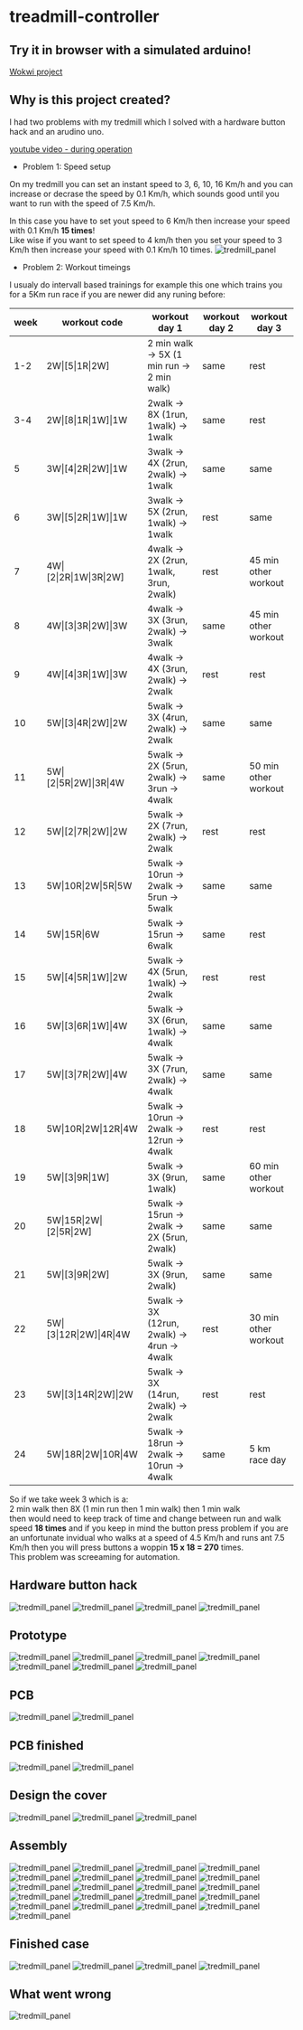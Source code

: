 # treadmill-controller

## Try it in browser with a simulated arduino!
[Wokwi project](https://wokwi.com/projects/400015246220451841)

## Why is this project created?

I had two problems with my tredmill which I solved with a hardware button hack and an arudino uno.

[youtube video - during operation ](https://www.youtube.com/watch?v=EVUXpr3S0uo)

- Problem 1:
Speed setup

On my tredmill you can set an instant speed to 3, 6, 10, 16 Km/h and you can increase or decrase the speed by 0.1 Km/h, which sounds good until you want to run with the speed of 7.5 Km/h.  

In this case you have to set yout speed to 6 Km/h then increase your speed with 0.1 Km/h **15 times**!  
Like wise if you want to set speed to 4 km/h then you set your speed to 3 Km/h then increase your speed with 0.1 Km/h 10 times.
![tredmill_panel](./project-pictures/tredmill_panel.jpg)

- Problem 2:
Workout timeings

I usualy do intervall based trainings for example this one which trains you for a 5Km run race if you are newer did any runing before:

| week | workout code | workout day 1 |workout day 2 |workout day 3 |
|----------|----------|----------|----------|----------|
| 1-2 | 2W&#124;[5&#124;1R&#124;2W] | 2 min walk -> 5X (1 min run -> 2 min walk) | same | rest |
| 3-4 | 2W&#124;[8&#124;1R&#124;1W]&#124;1W | 2walk -> 8X (1run, 1walk) -> 1walk | same | rest |
| 5 | 3W&#124;[4&#124;2R&#124;2W]&#124;1W | 3walk -> 4X (2run, 2walk) -> 1walk| same | same |
| 6 | 3W&#124;[5&#124;2R&#124;1W]&#124;1W | 3walk -> 5X (2run, 1walk) -> 1walk|rest | same |
| 7 | 4W&#124;[2&#124;2R&#124;1W&#124;3R&#124;2W] | 4walk -> 2X (2run, 1walk, 3run, 2walk)|rest | 45 min other workout |
| 8 | 4W&#124;[3&#124;3R&#124;2W]&#124;3W | 4walk -> 3X (3run, 2walk) -> 3walk| same | 45 min other workout |
| 9 | 4W&#124;[4&#124;3R&#124;1W]&#124;3W | 4walk -> 4X (3run, 2walk) -> 2walk| rest | rest |
| 10 | 5W&#124;[3&#124;4R&#124;2W]&#124;2W | 5walk -> 3X (4run, 2walk) -> 2walk| same | same |
| 11 | 5W&#124;[2&#124;5R&#124;2W]&#124;3R&#124;4W | 5walk -> 2X (5run, 2walk) -> 3run -> 4walk|same | 50 min other workout |
| 12 | 5W&#124;[2&#124;7R&#124;2W]&#124;2W | 5walk -> 2X (7run, 2walk) -> 2walk| rest | rest |
| 13 | 5W&#124;10R&#124;2W&#124;5R&#124;5W | 5walk -> 10run -> 2walk -> 5run -> 5walk|same | same |
| 14 | 5W&#124;15R&#124;6W | 5walk -> 15run -> 6walk | same | rest |
| 15 | 5W&#124;[4&#124;5R&#124;1W]&#124;2W | 5walk -> 4X (5run, 1walk) -> 2walk| rest | rest |
| 16 | 5W&#124;[3&#124;6R&#124;1W]&#124;4W | 5walk -> 3X (6run, 1walk) -> 4walk| same | same |
| 17 | 5W&#124;[3&#124;7R&#124;2W]&#124;4W | 5walk -> 3X (7run, 2walk) -> 4walk| same | same |
| 18 | 5W&#124;10R&#124;2W&#124;12R&#124;4W | 5walk -> 10run -> 2walk -> 12run -> 4walk | rest | rest |
| 19 | 5W&#124;[3&#124;9R&#124;1W] | 5walk -> 3X (9run, 1walk)| same | 60 min other workout |
| 20 | 5W&#124;15R&#124;2W&#124;[2&#124;5R&#124;2W] | 5walk -> 15run -> 2walk -> 2X (5run, 2walk)| same | same |
| 21 | 5W&#124;[3&#124;9R&#124;2W] | 5walk -> 3X (9run, 2walk)| same | same |
| 22 | 5W&#124;[3&#124;12R&#124;2W]&#124;4R&#124;4W | 5walk -> 3X (12run, 2walk) -> 4run -> 4walk| rest | 30 min other workout |
| 23 | 5W&#124;[3&#124;14R&#124;2W]&#124;2W | 5walk -> 3X (14run, 2walk) -> 2walk| rest | rest |
| 24 | 5W&#124;18R&#124;2W&#124;10R&#124;4W | 5walk -> 18run -> 2walk -> 10run -> 4walk  |same | 5 km race day |

So if we take week 3 which is a:  
2 min walk then 8X (1 min run then 1 min walk) then 1 min walk  
then would need to keep track of time and change between run and walk speed **18 times** and if you keep in mind the button press problem if you are an unfortunate invidual who walks at a speed of 4.5 Km/h and runs ant 7.5 Km/h then you will press buttons a woppin **15 x 18 = 270** times.  
This problem was screeaming for automation.

## Hardware button hack

![tredmill_panel](./project-pictures/button_hack_00.jpg)
![tredmill_panel](./project-pictures/button_hack_01.jpg)
![tredmill_panel](./project-pictures/button_hack_02.jpg)
![tredmill_panel](./project-pictures/button_hack_03.jpg)

## Prototype

![tredmill_panel](./project-pictures/prototype_01.jpg)
![tredmill_panel](./project-pictures/prototype_02.jpg)
![tredmill_panel](./project-pictures/prototype_03.jpg)
![tredmill_panel](./project-pictures/prototype_04.jpg)
![tredmill_panel](./project-pictures/prototype_05.jpg)
![tredmill_panel](./project-pictures/prototype_06.jpg)
![tredmill_panel](./project-pictures/prototype_07.jpg)

## PCB

![tredmill_panel](./project-pictures/pcb_plan.jpg)
![tredmill_panel](./project-pictures/pcb_design.jpg)

## PCB finished

![tredmill_panel](./project-pictures/pcb_empty.jpg)
![tredmill_panel](./project-pictures/pcb_finished.jpg)

## Design the cover

![tredmill_panel](./project-pictures/case_design_pcb.jpg)
![tredmill_panel](./project-pictures/case_design_display.jpg)
![tredmill_panel](./project-pictures/case_design_controller.jpg)

## Assembly

![tredmill_panel](./project-pictures/assembly_01.jpg)
![tredmill_panel](./project-pictures/assembly_02.jpg)
![tredmill_panel](./project-pictures/assembly_03.jpg)
![tredmill_panel](./project-pictures/assembly_04.jpg)
![tredmill_panel](./project-pictures/assembly_05.jpg)
![tredmill_panel](./project-pictures/assembly_06.jpg)
![tredmill_panel](./project-pictures/assembly_07.jpg)
![tredmill_panel](./project-pictures/assembly_08.jpg)
![tredmill_panel](./project-pictures/assembly_09.jpg)
![tredmill_panel](./project-pictures/assembly_10.jpg)
![tredmill_panel](./project-pictures/assembly_11.jpg)
![tredmill_panel](./project-pictures/assembly_13.jpg)
![tredmill_panel](./project-pictures/assembly_14.jpg)
![tredmill_panel](./project-pictures/assembly_15.jpg)
![tredmill_panel](./project-pictures/assembly_16.jpg)
![tredmill_panel](./project-pictures/assembly_17.jpg)
![tredmill_panel](./project-pictures/assembly_18.jpg)
![tredmill_panel](./project-pictures/assembly_19.jpg)
![tredmill_panel](./project-pictures/assembly_20.jpg)
![tredmill_panel](./project-pictures/assembly_21.jpg)
![tredmill_panel](./project-pictures/assembly_22.jpg)

## Finished case

![tredmill_panel](./project-pictures/finished_1.jpg)
![tredmill_panel](./project-pictures/finished_2.jpg)
![tredmill_panel](./project-pictures/finished_3.jpg)
![tredmill_panel](./project-pictures/finished_4.jpg)

## What went wrong

![tredmill_panel](./project-pictures/cover_reprint.jpg)

